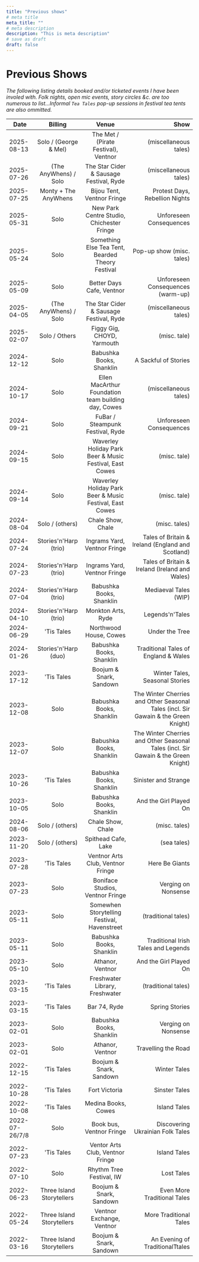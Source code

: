 ```yaml
---
title: "Previous shows"
# meta title
meta_title: ""
# meta description
description: "This is meta description"
# save as draft
draft: false
---
```


# Previous Shows

*The following listing details booked and/or ticketed events I have been involed with. Folk nights, open mic events, story circles &c. are too numerous to list...Informal `Tea Tales` pop-up sessions in festival tea tents are also ommitted.*

| Date |  Billing | Venue    |     Show       |
| -----|:--------:| :-----------: | ----: |
| 2025-08-13 | Solo / (George & Mel) | The Met / (Pirate Festival), Ventnor | (miscellaneous tales) |
| 2025-07-26 | (The AnyWhens) / Solo | The Star Cider & Sausage Festival, Ryde | (miscellaneous tales) |
| 2025-07-25 | Monty + The AnyWhens | Bijou Tent, Ventnor Fringe | Protest Days, Rebellion Nights |
| 2025-05-31 | Solo | New Park Centre Studio, Chichester Fringe | Unforeseen Consequences |
| 2025-05-24 | Solo | Something Else Tea Tent, Bearded Theory Festival | Pop-up show (misc. tales) |
| 2025-05-09 | Solo | Better Days Cafe, Ventnor | Unforeseen Consequences (warm-up) |
| 2025-04-05 | (The AnyWhens) / Solo | The Star Cider & Sausage Festival, Ryde | (miscellaneous tales) |
| 2025-02-07 | Solo / Others | Figgy Gig, CHOYD, Yarmouth | (misc. tale) |
| 2024-12-12 | Solo | Babushka Books, Shanklin | A Sackful of Stories |
| 2024-10-17 | Solo | Ellen MacArthur Foundation team building day, Cowes | (miscellaneous tales) |
| 2024-09-21 | Solo | FuBar / Steampunk Festival, Ryde | Unforeseen Consequences |
| 2024-09-15 | Solo | Waverley Holiday Park Beer & Music Festival, East Cowes | (misc. tale) |
| 2024-09-14 | Solo | Waverley Holiday Park Beer & Music Festival, East Cowes | (misc. tale) |
| 2024-08-04 | Solo / (others) | Chale Show, Chale | (misc. tales) |
| 2024-07-24 | Stories'n'Harp (trio) | Ingrams Yard, Ventnor Fringe | Tales of Britain & Ireland (England and Scotland) |
| 2024-07-23 | Stories'n'Harp (trio) | Ingrams Yard, Ventnor Fringe | Tales of Britain & Ireland (Ireland and Wales) |
| 2024-07-04 | Stories'n'Harp (trio) | Babushka Books, Shanklin | Mediaeval Tales (WIP) |
| 2024-04-10 | Stories'n'Harp (trio) | Monkton Arts, Ryde | Legends'n'Tales |
| 2024-06-29 | 'Tis Tales | Northwood House, Cowes | Under the Tree |
| 2024-01-26 | Stories'n'Harp (duo) | Babushka Books, Shanklin | Traditional Tales of England & Wales |
| 2023-17-12 | 'Tis Tales | Boojum & Snark, Sandown | Winter Tales, Seasonal Stories |
| 2023-12-08 | Solo | Babushka Books, Shanklin | The Winter Cherries and Other Seasonal Tales (incl. Sir Gawain & the Green Knight) |
| 2023-12-07 | Solo | Babushka Books, Shanklin | The Winter Cherries and Other Seasonal Tales (incl. Sir Gawain & the Green Knight) |
| 2023-10-26 | 'Tis Tales | Babushka Books, Shanklin | Sinister and Strange |
| 2023-10-05 | Solo | Babushka Books, Shanklin | And the Girl Played On |
| 2024-08-06 | Solo / (others) | Chale Show, Chale | (misc. tales) |
| 2023-11-20 | Solo / (others) | Spithead Cafe, Lake | (sea tales) |
| 2023-07-28 | 'Tis Tales | Ventnor Arts Club, Ventnor Fringe |Here Be Giants |
| 2023-07-23 | Solo | Boniface Studios, Ventnor Fringe | Verging on Nonsense |
| 2023-05-11 | Solo | Somewhen Storytelling Festival, Havenstreet | (traditional tales) |
| 2023-05-11 | Solo | Babushka Books, Shanklin | Traditional Irish Tales and Legends |
| 2023-05-10 | Solo | Athanor, Ventnor | And the Girl Played On |
| 2023-03-15 | 'Tis Tales | Freshwater Library, Freshwater | (traditional tales) |
| 2023-03-15 | 'Tis Tales | Bar 74, Ryde | Spring Stories |
| 2023-02-01 | Solo | Babushka Books, Shanklin | Verging on Nonsense |
| 2023-02-01 | Solo | Athanor, Ventnor | Travelling the Road |
| 2022-12-15 | 'Tis Tales | Boojum & Snark, Sandown | Winter Tales |
| 2022-10-28 | 'Tis Tales | Fort Victoria | Sinster Tales |
| 2022-10-08 | 'Tis Tales | Medina Books, Cowes | Island Tales |
| 2022-07-26/7/8 | Solo | Book bus, Ventnor Fringe | Discovering Ukrainian Folk Tales |
| 2022-07-23 | 'Tis Tales | Ventor Arts Club, Ventnor Fringe | Island Tales |
| 2022-07-10 | Solo | Rhythm Tree Festival, IW | Lost Tales |
| 2022-06-23 | Three Island Storytellers | Boojum & Snark, Sandown | Even More Traditional Tales|
| 2022-05-24 | Three Island Storytellers | Ventnor Exchange, Ventnor | More Traditional Tales|
| 2022-03-16 | Three Island Storytellers | Boojum & Snark, Sandown | An Evening of TraditionalTtales|